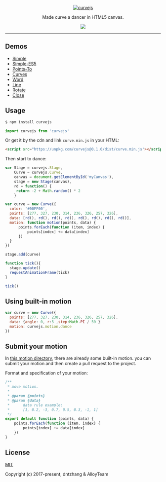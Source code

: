 <p align="center">
  <a href ="##"><img alt="curvejs" src="http://images2015.cnblogs.com/blog/105416/201704/105416-20170416212420259-931391833.png"></a>
</p>
<p align="center">
Made curve a dancer in HTML5 canvas. 
</p>
<p align="center">
  <a href="https://travis-ci.org/AlloyTeam/omi"><img src="https://travis-ci.org/AlloyTeam/omi.svg"></a>
</p>

---

## Demos

* [Simple](https://alloyteam.github.io/curvejs/pg/rd.html?type=simple)
* [Simple-ES5](https://alloyteam.github.io/curvejs/pg/rd.html?type=simple-es5)
* [Points-To](https://alloyteam.github.io/curvejs/pg/rd.html?type=points-to)
* [Curves](https://alloyteam.github.io/curvejs/pg/rd.html?type=curves)
* [Word](https://alloyteam.github.io/curvejs/pg/rd.html?type=word)
* [Line](https://alloyteam.github.io/curvejs/pg/rd.html?type=line)
* [Rotate](https://alloyteam.github.io/curvejs/pg/rd.html?type=rotate)
* [Close](https://alloyteam.github.io/curvejs/pg/rd.html?type=close)

## Usage

```bash
$ npm install curvejs
```

```javascript
import curvejs from 'curvejs'
```

Or get it by the cdn and link `curve.min.js` in your HTML:

```html
<script src="https://unpkg.com/curvejs@0.1.0/dist/curve.min.js"></script>
```

Then start to dance:

```js
var Stage = curvejs.Stage,
    Curve = curvejs.Curve,
    canvas = document.getElementById('myCanvas'),
    stage = new Stage(canvas),
    rd = function() {
     return -2 + Math.random() * 2
    }

var curve = new Curve({
  color: '#00FF00',
  points: [277, 327, 230, 314, 236, 326, 257, 326],
  data: [rd(), rd(), rd(), rd(), rd(), rd(), rd(), rd()],
  motion: function motion(points, data) {
      points.forEach(function (item, index) {
          points[index] += data[index]
      })
  }
})

stage.add(curve)

function tick(){
  stage.update()
  requestAnimationFrame(tick)
}

tick()
```

## Using built-in motion

```js
var curve = new Curve({
  points: [277, 327, 230, 314, 236, 326, 257, 326],
  data: {angle: 0, r:5 ,step:Math.PI / 50 }
  motion: curvejs.motion.dance
})
```

## Submit your motion

In [this motion directory](https://github.com/AlloyTeam/curvejs/tree/master/src/motion), there are already some built-in motion. you can submit your motion and then create a pull request to the project. 

Format and specification of your motion:

```js
/**
 * move motion.
 *
 * @param {points}
 * @param {data}
 *      data rule example:
 *      [1, 0.2, -3, 0.7, 0.5, 0.3, -1, 1]
 */
export default function (points, data) {
    points.forEach(function (item, index) {
        points[index] += data[index]
    })
}
```

## License

[MIT](http://opensource.org/licenses/MIT)

Copyright (c) 2017-present, dntzhang & AlloyTeam